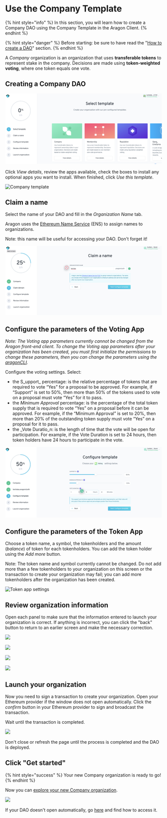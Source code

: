 # Use the Company Template

{% hint style="info" %}
In this section, you will learn how to create a Company DAO using the Company Template in the Aragon Client.&#x20;
{% endhint %}

{% hint style="danger" %}
Before starting:  be sure to have read the "[How to create a DAO](./)" section.
{% endhint %}

A _Company_ organization is an organization that uses **transferable tokens** to represent stake in the company. Decisions are made using **token-weighted voting**, where one token equals one vote.

## Creating a Company DAO

![Select the template](<../../../../.gitbook/assets/Schermata 2022-02-04 alle 18.41.40.png>)

Click _View details_, review the apps available, check the boxes to install any optional apps you want to install. When finished, click _Use this template_.

![Company template](https://d33v4339jhl8k0.cloudfront.net/docs/assets/5c98a4fe0428633d2cf3fcf7/images/5d86242f04286364bc8f6507/file-QeXiahqUec.png)

## Claim a name

Select the name of your DAO and fill in the _Organization Name_ tab.&#x20;

Aragon uses the [Ethereum Name Service](https://ens.domains) (ENS) to assign names to organizations.

Note: this name will be useful for accessing your DAO. Don't forget it!&#x20;

![Select a DAO name](<../../../../.gitbook/assets/Schermata 2022-02-04 alle 18.52.45.png>)

## Configure the parameters of the Voting App

_Note: The Voting app parameters currently cannot be changed from the Aragon front-end client. To change the Voting app parameters after your organization has been created, you must first initialize the permissions to change these parameters, then you can change the parameters using the_ [_aragonCLI_](https://hack.aragon.org/docs/cli-intro.html)_._

Configure the voting settings. Select:

* the S_upport_ percentage: is the relative percentage of tokens that are required to vote “Yes” for a proposal to be approved. For example, if “Support” is set to 50%, then more than 50% of the tokens used to vote on a proposal must vote “Yes” for it to pass.
* the _Minimum Approval_ percentage: is the percentage of the total token supply that is required to vote “Yes” on a proposal before it can be approved. For example, if the “Minimum Approval” is set to 20%, then more than 20% of the outstanding token supply must vote “Yes” on a proposal for it to pass.
* the _Vote Duratio_n: is the length of time that the vote will be open for participation. For example, if the Vote Duration is set to 24 hours, then token holders have 24 hours to participate in the vote.

![Configure the Voting settings](<../../../../.gitbook/assets/Schermata 2022-02-04 alle 19.01.42.png>)

## Configure the parameters of the Token App

Choose a token name, a symbol, the tokenholders and the amount (_balance_) of token for each tokenholders. You can add the token holder using the _Add more_ button.

Note: The token name and symbol currently cannot be changed. Do not add more than a few tokenholders to your organization on this screen or the transaction to create your organization may fail; you can add more tokenholders after the organization has been created.

![Token app settings](https://d33v4339jhl8k0.cloudfront.net/docs/assets/5c98a4fe0428633d2cf3fcf7/images/5d8624862c7d3a7e9ae173e4/file-wSKI8WfAzK.png)

## Review organization information

Open each panel to make sure that the information entered to launch your organization is correct. If anything is incorrect, you can click the "back" button to return to an earlier screen and make the necessary correction.

![](https://d33v4339jhl8k0.cloudfront.net/docs/assets/5c98a4fe0428633d2cf3fcf7/images/5d8624af04286364bc8f650a/file-QLxk1Q0FZj.png)



![](https://d33v4339jhl8k0.cloudfront.net/docs/assets/5c98a4fe0428633d2cf3fcf7/images/5d8624b704286364bc8f650b/file-IsP1SOVaHO.png)

![
](https://d33v4339jhl8k0.cloudfront.net/docs/assets/5c98a4fe0428633d2cf3fcf7/images/5d8624bf2c7d3a7e9ae173e5/file-Qn8KEkg3If.png)

![](https://d33v4339jhl8k0.cloudfront.net/docs/assets/5c98a4fe0428633d2cf3fcf7/images/5d8624c604286364bc8f650c/file-Fqvyo6L3Kz.png)

## Launch your organization

Now you need to sign a transaction to create your organization. Open your Ethereum provider if the window does not open automatically. Click the _confirm_ button in your Ethereum provider to sign and broadcast the transaction.

Wait until the transaction is completed.&#x20;

![](https://d33v4339jhl8k0.cloudfront.net/docs/assets/5c98a4fe0428633d2cf3fcf7/images/5d8624d704286364bc8f650d/file-arEtXF8S0j.png)

Don't close or refresh the page until the process is completed and the DAO is deployed.&#x20;

## Click "Get started"&#x20;

{% hint style="success" %}
Your new Company organization is ready to go!
{% endhint %}

Now you can [explore your new Company organization](../explore-template-dao/).

![](https://d33v4339jhl8k0.cloudfront.net/docs/assets/5c98a4fe0428633d2cf3fcf7/images/5d8624ee04286364bc8f650e/file-a4bAYgLmxU.png)

If your DAO doesn't open automatically, go [here](../../../../faq/products/aragon-client/where-is-my-dao.md) and find how to access it.
